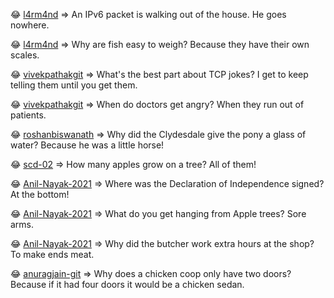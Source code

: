 😂 [l4rm4nd](https://github.com/l4rm4nd)  => An IPv6 packet is walking out of the house. He goes nowhere.

 😂 [l4rm4nd](https://github.com/l4rm4nd)  => Why are fish easy to weigh? Because they have their own scales.

 😂 [vivekpathakgit](https://github.com/vivekpathakgit)  => What's the best part about TCP jokes? I get to keep telling them until you get them.

 😂 [vivekpathakgit](https://github.com/vivekpathakgit)  => When do doctors get angry? When they run out of patients.

 😂 [roshanbiswanath](https://github.com/roshanbiswanath)  => Why did the Clydesdale give the pony a glass of water? Because he was a little horse!

 😂 [scd-02](https://github.com/scd-02)  => How many apples grow on a tree? All of them!

 😂 [Anil-Nayak-2021](https://github.com/Anil-Nayak-2021)  => Where was the Declaration of Independence signed? At the bottom! 

 😂 [Anil-Nayak-2021](https://github.com/Anil-Nayak-2021)  => What do you get hanging from Apple trees? Sore arms.

 😂 [Anil-Nayak-2021](https://github.com/Anil-Nayak-2021)  => Why did the butcher work extra hours at the shop? To make ends meat.

 😂 [anuragjain-git](https://github.com/anuragjain-git)  => Why does a chicken coop only have two doors? Because if it had four doors it would be a chicken sedan.
